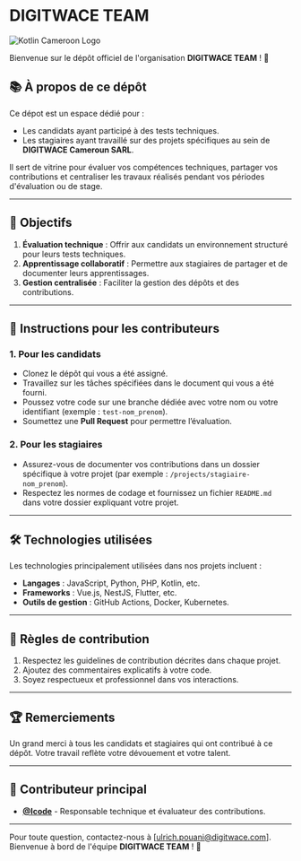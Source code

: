 # DIGITWACE TEAM

![Kotlin Cameroon Logo](https://digitwace.com/wp-content/uploads/2021/11/logo-digitwace.jpg)

Bienvenue sur le dépôt officiel de l'organisation **DIGITWACE TEAM** ! 🚀

## 📚 À propos de ce dépôt

Ce dépot est un espace dédié pour :
- Les candidats ayant participé à des tests techniques.
- Les stagiaires ayant travaillé sur des projets spécifiques au sein de **DIGITWACE Cameroun SARL**.

Il sert de vitrine pour évaluer vos compétences techniques, partager vos contributions et centraliser les travaux réalisés pendant vos périodes d'évaluation ou de stage.

---

## 🎯 Objectifs

1. **Évaluation technique** : Offrir aux candidats un environnement structuré pour leurs tests techniques.  
2. **Apprentissage collaboratif** : Permettre aux stagiaires de partager et de documenter leurs apprentissages.  
3. **Gestion centralisée** : Faciliter la gestion des dépôts et des contributions.

---

## 🚦 Instructions pour les contributeurs

### 1. **Pour les candidats**
- Clonez le dépôt qui vous a été assigné.
- Travaillez sur les tâches spécifiées dans le document qui vous a été fourni.
- Poussez votre code sur une branche dédiée avec votre nom ou votre identifiant (exemple : `test-nom_prenom`).
- Soumettez une **Pull Request** pour permettre l’évaluation.

### 2. **Pour les stagiaires**
- Assurez-vous de documenter vos contributions dans un dossier spécifique à votre projet (par exemple : `/projects/stagiaire-nom_prenom`).
- Respectez les normes de codage et fournissez un fichier `README.md` dans votre dossier expliquant votre projet.

---

## 🛠️ Technologies utilisées

Les technologies principalement utilisées dans nos projets incluent :
- **Langages** : JavaScript, Python, PHP, Kotlin, etc.
- **Frameworks** : Vue.js, NestJS, Flutter, etc.
- **Outils de gestion** : GitHub Actions, Docker, Kubernetes.

---

## 📝 Règles de contribution

1. Respectez les guidelines de contribution décrites dans chaque projet.
2. Ajoutez des commentaires explicatifs à votre code.
3. Soyez respectueux et professionnel dans vos interactions.

---

## 🏆 Remerciements

Un grand merci à tous les candidats et stagiaires qui ont contribué à ce dépôt. Votre travail reflète votre dévouement et votre talent.  

---

## 👤 Contributeur principal

- **[@Icode](https://github.com/pouani)** - Responsable technique et évaluateur des contributions.

---

Pour toute question, contactez-nous à [ulrich.pouani@digitwace.com].  
Bienvenue à bord de l'équipe **DIGITWACE TEAM** ! 🚀